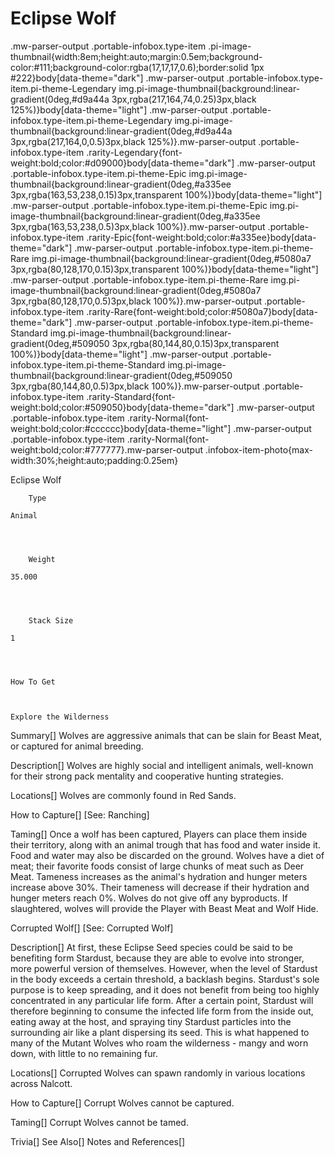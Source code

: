 # Eclipse Wolf

.mw-parser-output .portable-infobox.type-item .pi-image-thumbnail{width:8em;height:auto;margin:0.5em;background-color:#111;background-color:rgba(17,17,17,0.6);border:solid 1px #222}body[data-theme="dark"] .mw-parser-output .portable-infobox.type-item.pi-theme-Legendary img.pi-image-thumbnail{background:linear-gradient(0deg,#d9a44a 3px,rgba(217,164,74,0.25)3px,black 125%)}body[data-theme="light"] .mw-parser-output .portable-infobox.type-item.pi-theme-Legendary img.pi-image-thumbnail{background:linear-gradient(0deg,#d9a44a 3px,rgba(217,164,0,0.5)3px,black 125%)}.mw-parser-output .portable-infobox.type-item .rarity-Legendary{font-weight:bold;color:#d09000}body[data-theme="dark"] .mw-parser-output .portable-infobox.type-item.pi-theme-Epic img.pi-image-thumbnail{background:linear-gradient(0deg,#a335ee 3px,rgba(163,53,238,0.15)3px,transparent 100%)}body[data-theme="light"] .mw-parser-output .portable-infobox.type-item.pi-theme-Epic img.pi-image-thumbnail{background:linear-gradient(0deg,#a335ee 3px,rgba(163,53,238,0.5)3px,black 100%)}.mw-parser-output .portable-infobox.type-item .rarity-Epic{font-weight:bold;color:#a335ee}body[data-theme="dark"] .mw-parser-output .portable-infobox.type-item.pi-theme-Rare img.pi-image-thumbnail{background:linear-gradient(0deg,#5080a7 3px,rgba(80,128,170,0.15)3px,transparent 100%)}body[data-theme="light"] .mw-parser-output .portable-infobox.type-item.pi-theme-Rare img.pi-image-thumbnail{background:linear-gradient(0deg,#5080a7 3px,rgba(80,128,170,0.5)3px,black 100%)}.mw-parser-output .portable-infobox.type-item .rarity-Rare{font-weight:bold;color:#5080a7}body[data-theme="dark"] .mw-parser-output .portable-infobox.type-item.pi-theme-Standard img.pi-image-thumbnail{background:linear-gradient(0deg,#509050 3px,rgba(80,144,80,0.15)3px,transparent 100%)}body[data-theme="light"] .mw-parser-output .portable-infobox.type-item.pi-theme-Standard img.pi-image-thumbnail{background:linear-gradient(0deg,#509050 3px,rgba(80,144,80,0.5)3px,black 100%)}.mw-parser-output .portable-infobox.type-item .rarity-Standard{font-weight:bold;color:#509050}body[data-theme="dark"] .mw-parser-output .portable-infobox.type-item .rarity-Normal{font-weight:bold;color:#cccccc}body[data-theme="light"] .mw-parser-output .portable-infobox.type-item .rarity-Normal{font-weight:bold;color:#777777}.mw-parser-output .infobox-item-photo{max-width:30%;height:auto;padding:0.25em}

Eclipse Wolf


	
		
		
	
	


	

	
		Type
	
	Animal



	
		Weight
	
	35.000



	
		Stack Size
	
	1




	How To Get


	
	Explore the Wilderness






Summary[]
Wolves are aggressive animals that can be slain for Beast Meat, or captured for animal breeding. 

Description[]
Wolves are highly social and intelligent animals, well-known for their strong pack mentality and cooperative hunting strategies.

Locations[]
Wolves are commonly found in Red Sands.

How to Capture[]
[See: Ranching]

Taming[]
Once a wolf has been captured, Players can place them inside their territory, along with an animal trough that has food and water inside it. Food and water may also be discarded on the ground. Wolves have a diet of meat; their favorite foods consist of large chunks of meat such as Deer Meat.
Tameness increases as the animal's hydration and hunger meters increase above 30%. Their tameness will decrease if their hydration and hunger meters reach 0%.
Wolves do not give off any byproducts.
If slaughtered, wolves will provide the Player with Beast Meat and Wolf Hide.

 	 	 	 		 			 		 		 		 	 
Corrupted Wolf[]
[See: Corrupted Wolf]

Description[]
At first, these Eclipse Seed species could be said to be benefiting form Stardust, because they are able to evolve into stronger, more powerful version of themselves. However, when the level of Stardust in the body exceeds a certain threshold, a backlash begins.
Stardust's sole purpose is to keep spreading, and it does not benefit from being too highly concentrated in any particular life form. After a certain point, Stardust will therefore beginning to consume the infected life form from the inside out, eating away at the host, and spraying tiny Stardust particles into the surrounding air like a plant dispersing its seed.
This is what happened to many of the Mutant Wolves who roam the wilderness - mangy and worn down, with little to no remaining fur.

Locations[]
Corrupted Wolves can spawn randomly in various locations across Nalcott.

How to Capture[]
Corrupt Wolves cannot be captured.

Taming[]
Corrupt Wolves cannot be tamed.

Trivia[]
See Also[]
Notes and References[]
